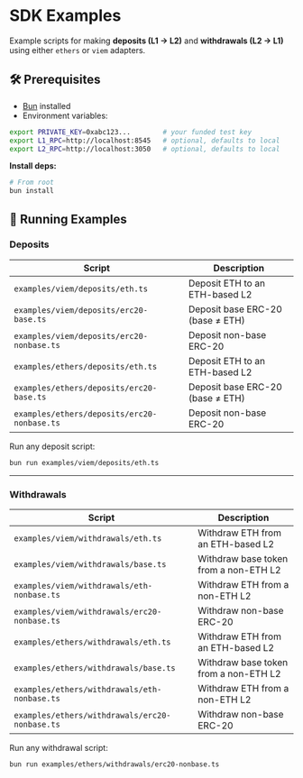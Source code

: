 # SDK Examples

Example scripts for making **deposits (L1 → L2)** and **withdrawals (L2 → L1)** using either `ethers` or `viem` adapters.

## 🛠️ Prerequisites

- [Bun](https://bun.sh/) installed
- Environment variables:

```bash
export PRIVATE_KEY=0xabc123...        # your funded test key
export L1_RPC=http://localhost:8545   # optional, defaults to local
export L2_RPC=http://localhost:3050   # optional, defaults to local
```

**Install deps:**

```bash
# From root
bun install
```

## 🚀 Running Examples

### Deposits

| Script                                      | Description                      |
| ------------------------------------------- | -------------------------------- |
| `examples/viem/deposits/eth.ts`             | Deposit ETH to an ETH-based L2   |
| `examples/viem/deposits/erc20-base.ts`      | Deposit base ERC-20 (base ≠ ETH) |
| `examples/viem/deposits/erc20-nonbase.ts`   | Deposit non-base ERC-20          |
| `examples/ethers/deposits/eth.ts`           | Deposit ETH to an ETH-based L2   |
| `examples/ethers/deposits/erc20-base.ts`    | Deposit base ERC-20 (base ≠ ETH) |
| `examples/ethers/deposits/erc20-nonbase.ts` | Deposit non-base ERC-20          |

Run any deposit script:

```bash
bun run examples/viem/deposits/eth.ts
```

---

### Withdrawals

| Script                                         | Description                           |
| ---------------------------------------------- | ------------------------------------- |
| `examples/viem/withdrawals/eth.ts`             | Withdraw ETH from an ETH-based L2     |
| `examples/viem/withdrawals/base.ts`            | Withdraw base token from a non-ETH L2 |
| `examples/viem/withdrawals/eth-nonbase.ts`     | Withdraw ETH from a non-ETH L2        |
| `examples/viem/withdrawals/erc20-nonbase.ts`   | Withdraw non-base ERC-20              |
| `examples/ethers/withdrawals/eth.ts`           | Withdraw ETH from an ETH-based L2     |
| `examples/ethers/withdrawals/base.ts`          | Withdraw base token from a non-ETH L2 |
| `examples/ethers/withdrawals/eth-nonbase.ts`   | Withdraw ETH from a non-ETH L2        |
| `examples/ethers/withdrawals/erc20-nonbase.ts` | Withdraw non-base ERC-20              |

Run any withdrawal script:

```bash
bun run examples/ethers/withdrawals/erc20-nonbase.ts
```
